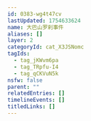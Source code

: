 ```yaml
---
id: 0383-wg4t47cv
lastUpdated: 1754633624
name: 大巴山罗刹事件
aliases: []
layer: 2
categoryId: cat_X3JSNomc
tagIds:
  - tag_jKWvm6pa
  - tag_TRpfu-I4
  - tag_qCKVuN5k
nsfw: false
parent: ""
relatedEntries: []
timelineEvents: []
titledLinks: []
---
```



